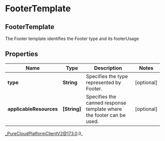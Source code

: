 # FooterTemplate

## FooterTemplate
The Footer template identifies the Footer type and its footerUsage

## Properties

|Name | Type | Description | Notes|
|------------ | ------------- | ------------- | -------------|
| **type** | **String** | Specifies the type represented by Footer. | [optional] |
| **applicableResources** | **[String]** | Specifies the canned response template where the footer can be used. | [optional] |



_PureCloudPlatformClientV2@173.0.0_

